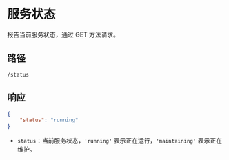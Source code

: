 # 服务状态

报告当前服务状态，通过 GET 方法请求。

## 路径

```
/status
```

## 响应

```json
{
	"status": "running"
}
```

- `status`：当前服务状态，`'running'` 表示正在运行，`'maintaining'` 表示正在维护。
